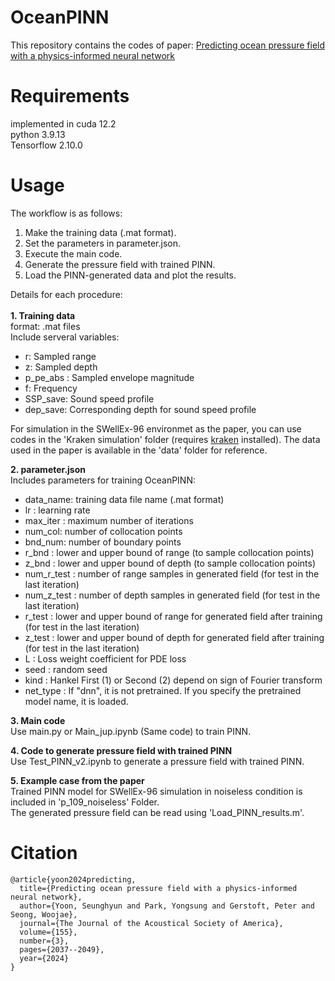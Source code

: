 # OceanPINN
This repository contains the codes of paper: [Predicting ocean pressure field with a physics-informed neural network](https://pubs.aip.org/asa/jasa/article/155/3/2037/3271348/Predicting-ocean-pressure-field-with-a-physics)


# Requirements
implemented in cuda 12.2 <br/>
python 3.9.13 <br/>
Tensorflow 2.10.0

# Usage
The workflow is as follows:
1) Make the training data (.mat format).
2) Set the parameters in parameter.json.
3) Execute the main code.
4) Generate the pressure field with trained PINN.
5) Load the PINN-generated data and plot the results.

Details for each procedure: <br/><br/>
**1. Training data** <br/>
format: .mat files <br/>
Include serveral variables:
  * r: Sampled range
  * z: Sampled depth
  * p_pe_abs : Sampled envelope magnitude
  * f: Frequency
  * SSP_save: Sound speed profile
  * dep_save: Corresponding depth for sound speed profile

For simulation in the SWellEx-96 environmet as the paper, you can use codes in the 'Kraken simulation' folder (requires [kraken](http://oalib.hlsresearch.com/AcousticsToolbox/) installed).
The data used in the paper is available in the 'data' folder for reference.

**2. parameter.json**  <br/>
Includes parameters for training OceanPINN:
  * data_name: training data file name (.mat format)
  * lr : learning rate
  * max_iter : maximum number of iterations
  * num_col: number of collocation points
  * bnd_num: number of boundary points
  * r_bnd : lower and upper bound of range (to sample collocation points)
  * z_bnd : lower and upper bound of depth (to sample collocation points)
  * num_r_test : number of range samples in generated field (for test in the last iteration)
  * num_z_test : number of depth samples in generated field (for test in the last iteration)
  * r_test : lower and upper bound of range for generated field after training (for test in the last iteration)
  * z_test : lower and upper bound of depth for generated field after training (for test in the last iteration)
  * L : Loss weight coefficient for PDE loss
  * seed : random seed
  * kind : Hankel First (1) or Second (2) depend on sign of Fourier transform 
  * net_type : If "dnn", it is not pretrained. If you specify the pretrained model name, it is loaded.

**3. Main code** <br/>
Use main.py or Main_jup.ipynb (Same code) to train PINN. <br/>

**4. Code to generate pressure field with trained PINN** <br/>
Use Test_PINN_v2.ipynb to generate a pressure field with trained PINN.<br/>

**5. Example case from the paper** <br/>
Trained PINN model for SWellEx-96 simulation in noiseless condition is included in 'p_109_noiseless' Folder. <br/>
The generated pressure field can be read using 'Load_PINN_results.m'. <br/>

# Citation
```
@article{yoon2024predicting,
  title={Predicting ocean pressure field with a physics-informed neural network},
  author={Yoon, Seunghyun and Park, Yongsung and Gerstoft, Peter and Seong, Woojae},
  journal={The Journal of the Acoustical Society of America},
  volume={155},
  number={3},
  pages={2037--2049},
  year={2024}
}
```
